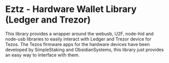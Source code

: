 # Eztz - Hardware Wallet Library (Ledger and Trezor)

This library provides a wrapper around the webusb, U2F, node-hid and node-usb libraries to easily interact with Ledger and Trezor device for Tezos. The Tezos firmware apps for the hardware devices have been developed by SimpleStaking and ObsidianSystems, this library just provides an easy way to interface with them.
